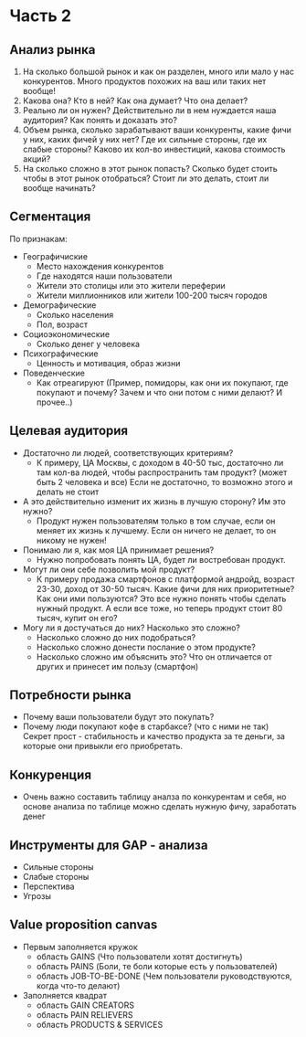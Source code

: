 # Часть 2

## Анализ рынка
1) На сколько большой рынок и как он разделен, много или мало у нас конкурентов. Много продуктов похожих на ваш или таких нет вообще!
2) Какова она? Кто в ней? Как она думает? Что она делает?
3) Реально ли он нужен? Действительно ли в нем нуждается наша аудитория? Как понять и доказать это?
4) Объем рынка, сколько зарабатывают ваши конкуренты, какие фичи у них, каких фичей у них нет? Где их сильные стороны, где их слабые стороны? 
Каково их кол-во инвестиций, какова стоимость акций?
5) На сколько сложно в этот рынок попасть? Сколько будет стоить чтобы в этот рынок отобраться? Стоит ли это делать, стоит ли вообще начинать?

## Сегментация
По признакам:
- Географичиские
    - Место нахождения конкурентов
    - Где находятся наши пользователи
    - Жители это столицы или это жители переферии
    - Жители миллионников или жители 100-200 тысяч городов
- Демографические
    - Сколько населения
    - Пол, возраст
- Социоэкономические
    - Сколько денег у человека
- Психографические
    - Ценность и мотивация, образ жизни
- Поведенческие
    - Как отреагируют (Пример, помидоры, как они их покупают, где покупают и почему? Зачем и что они потом с ними делают? И прочее..)

## Целевая аудитория
- Достаточно ли людей, соответствующих критериям?
    - К примеру, ЦА Москвы, с доходом в 40-50 тыс, достаточно ли там кол-ва людей, чтобы распространить там продукт? (может быть 2 человека и все) 
    Если не достаточно, то возможно этого и делать не стоит
- А это действительно изменит их жизнь в лучшую сторону? Им это нужно?
    - Продукт нужен пользователям только в том случае, если он меняет их жизнь к лучшему. Если он ничего не делает, то он никому не нужен!
- Понимаю ли я, как моя ЦА принимает решения?
    - Нужно попробовать понять ЦА, будет ли востребован продукт.
- Могут ли они себе позволить мой продукт?
    - К примеру продажа смартфонов с платформой андройд, возраст 23-30, доход от 30-50 тысяч. Какие фичи для них приоритетные? Как они ими пользуются? 
    Это все нужно понять чтобы сделать нужный продукт. А если все тоже, но теперь продукт стоит 80 тысяч, купит он его?
- Могу ли я достучаться до них? Насколько это сложно?
    - Насколько сложно до них подобраться?
    - Насколько сложно донести послание о этом продукте?
    - Насколько сложно им объяснить это? Что он отличается от других и принесет им пользу (смартфон)

## Потребности рынка
- Почему ваши пользователи будут это покупать?
- Почему люди покупают кофе в старбаксе? (что с ними не так)
Секрет прост - стабильность и качество продукта за те деньги, за которые они привыкли его приобретать.

## Конкуренция
- Очень важно составить таблицу аналза по конкурентам и себя, но основе анализа по таблице можно сделать нужную фичу, заработать денег

## Инструменты для GAP - анализа
- Сильные стороны
- Слабые стороны
- Перспектива
- Угрозы

## Value proposition canvas
- Первым заполняется кружок
    - область GAINS (Что пользователи хотят достигнуть)
    - область PAINS (Боли, те боли которые есть у пользователей)
    - область JOB-TO-BE-DONE (Чем пользователи руководствуются, когда что-то делают)
- Заполняется квадрат
    - область GAIN CREATORS
    - область PAIN RELIEVERS
    - область PRODUCTS & SERVICES
